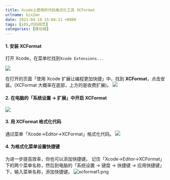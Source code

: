 ```yaml
---
title: Xcode上使用的代码格式化工具 XCFormat
urlname: bix2wn
date: 2021-04-18 15:04:11 +0800
tags: [iOS,代码规范]
categories: [移动端]
---
```


#### 1. 安装 XCFormat

打开 Xcode，在菜单栏找到`Xcode Extensions...`

<!-- more -->

![](https://imgconvert.csdnimg.cn/aHR0cDovL2ltYWdlLnhpeXVlY2hlbi5uZXQvaW1hZ2UvWGNvZGUlRTYlODklQTklRTUlQjElOTUlRTUlODUlQTUlRTUlOEYlQTMucG5n?x-oss-process=image/format,png#id=PUsRw&originHeight=614&originWidth=512&originalType=binary∶=1&status=done&style=none)

在打开的页面「使用 Xcode 扩展让编程更加快捷」中，找到 **XCFormat**，点击安装。(XCFormat 大概率在底部，上方的是收费扩展)。
![](https://imgconvert.csdnimg.cn/aHR0cDovL2ltYWdlLnhpeXVlY2hlbi5uZXQvaW1hZ2UvWGNvZGUtWENGb3JtYXQlRTYlODklQTklRTUlQjElOTUucG5n?x-oss-process=image/format,png#id=FqUes&originHeight=1076&originWidth=2000&originalType=binary∶=1&status=done&style=none)

#### 2. 在电脑的「系统设置 -> 扩展」中开启 XCFormat

![](https://imgconvert.csdnimg.cn/aHR0cDovL2ltYWdlLnhpeXVlY2hlbi5uZXQvaW1hZ2UvJUU3JUIzJUJCJUU3JUJCJTlGJUU4JUFFJUJFJUU3JUJEJUFFLSVFNiU4OSVBOSVFNSVCMSU5NSVFNCVCOCVBRCVFNiVCNyVCQiVFNSU4QSVBMFhDRm9ybWF0LnBuZw?x-oss-process=image/format,png#id=Say07&originHeight=1016&originWidth=1336&originalType=binary∶=1&status=done&style=none)

#### 3. 用 XCFormat 格式化代码

通过菜单「Xcode->Editor->XCFormat」格式化代码。
![](https://img-blog.csdnimg.cn/20200220191801922.gif#id=U8sHB&originHeight=280&originWidth=336&originalType=binary∶=1&status=done&style=none)

#### 4. 为格式化菜单设置快捷键

为进一步提高效率，你也可以添加快捷键。
记住「Xcode->Editor->XCFormat」下的两个菜单名称，然后到电脑的「系统设置 -> 键盘 -> 快捷键 -> 应用快捷键」下，输入菜单名称，添加快捷键。
![xcformat1.png](https://cdn.nlark.com/yuque/0/2021/png/1028501/1627009851719-3f4b36f4-d150-4f88-9d0a-37ff202a9053.png#clientId=u5611ee14-6632-4&from=drop&id=u7c2a77d9&margin=%5Bobject%20Object%5D&name=xcformat1.png&originHeight=1186&originWidth=1334&originalType=binary∶=1&size=235665&status=done&style=none&taskId=ued46f68d-3ef6-43cb-93c8-20b687bdf4a)
